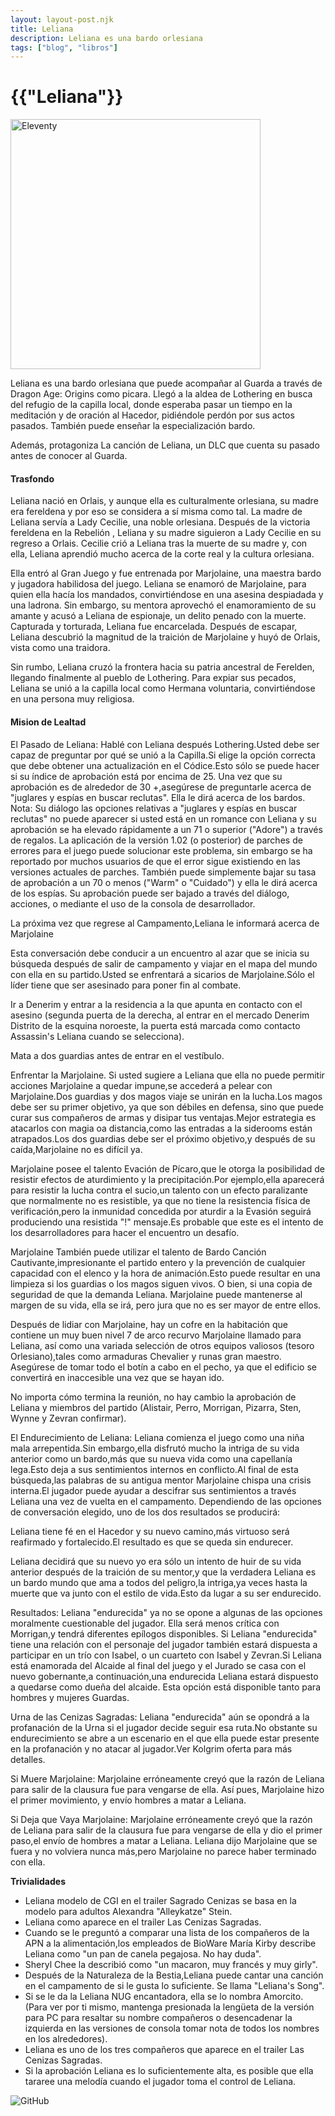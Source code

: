 ```yaml
---
layout: layout-post.njk
title: Leliana
description: Leliana es una bardo orlesiana
tags: ["blog", "libros"]
---
```


# {{"Leliana"}}

<div>
  <img src="/img/Leliana_SA.webp" width="400" height="auto"/ alt="Eleventy"> 
</div>

Leliana es una bardo orlesiana que puede acompañar al Guarda a través de Dragon Age: Origins como picara. Llegó a la aldea de Lothering en busca del refugio de la capilla local, donde esperaba pasar un tiempo en la meditación y de oración al Hacedor, pidiéndole perdón por sus actos pasados. También puede enseñar la especialización bardo.

Además, protagoniza La canción de Leliana, un DLC que cuenta su pasado antes de conocer al Guarda.

#### Trasfondo

Leliana nació en Orlais, y aunque ella es culturalmente orlesiana, su madre era fereldena y por eso se considera a sí misma como tal. La madre de Leliana servía a Lady Cecilie, una noble orlesiana. Después de la victoria fereldena en la Rebelión , Leliana y su madre siguieron a Lady Cecilie en su regreso a Orlais. Cecilie crió a Leliana tras la muerte de su madre y, con ella, Leliana aprendió mucho acerca de la corte real y la cultura orlesiana.

Ella entró al Gran Juego y fue entrenada por Marjolaine, una maestra bardo y jugadora habilidosa del juego. Leliana se enamoró de Marjolaine, para quien ella hacía los mandados, convirtiéndose en una asesina despiadada y una ladrona. Sin embargo, su mentora aprovechó el enamoramiento de su amante y acusó a Leliana de espionaje, un delito penado con la muerte. Capturada y torturada, Leliana fue encarcelada. Después de escapar, Leliana descubrió la magnitud de la traición de Marjolaine y huyó de Orlais, vista como una traidora.

Sin rumbo, Leliana cruzó la frontera hacia su patria ancestral de Ferelden, llegando finalmente al pueblo de Lothering. Para expiar sus pecados, Leliana se unió a la capilla local como Hermana voluntaria, convirtiéndose en una persona muy religiosa.

#### Mision de Lealtad

El Pasado de Leliana:
Hablé con Leliana después Lothering.Usted debe ser capaz de preguntar por qué se unió a la Capilla.Si elige la opción correcta que debe obtener una actualización en el Códice.Esto sólo se puede hacer si su índice de aprobación está por encima de 25. Una vez que su aprobación es de alrededor de 30 +,asegúrese de preguntarle acerca de "juglares y espías en buscar reclutas". Ella le dirá acerca de los bardos. Nota: Su diálogo las opciones relativas a "juglares y espías en buscar reclutas" no puede aparecer si usted está en un romance con Leliana y su aprobación se ha elevado rápidamente a un 71 o superior ("Adore") a través de regalos. La aplicación de la versión 1.02 (o posterior) de parches de errores para el juego puede solucionar este problema, sin embargo se ha reportado por muchos usuarios de que el error sigue existiendo en las versiones actuales de parches. También puede simplemente bajar su tasa de aprobación a un 70 o menos ("Warm" o "Cuidado") y ella le dirá acerca de los espías. Su aprobación puede ser bajado a través del diálogo, acciones, o mediante el uso de la consola de desarrollador.

La próxima vez que regrese al Campamento,Leliana le informará acerca de Marjolaine

Esta conversación debe conducir a un encuentro al azar que se inicia su búsqueda después de salir de campamento y viajar en el mapa del mundo con ella en su partido.Usted se enfrentará a sicarios de Marjolaine.Sólo el líder tiene que ser asesinado para poner fin al combate.

Ir a Denerim y entrar a la residencia a la que apunta en contacto con el asesino (segunda puerta de la derecha, al entrar en el mercado Denerim Distrito de la esquina noroeste, la puerta está marcada como contacto Assassin's Leliana cuando se selecciona).

Mata a dos guardias antes de entrar en el vestíbulo.

Enfrentar la Marjolaine. Si usted sugiere a Leliana que ella no puede permitir acciones Marjolaine a quedar impune,se accederá a pelear con Marjolaine.Dos guardias y dos magos viaje se unirán en la lucha.Los magos debe ser su primer objetivo, ya que son débiles en defensa, sino que puede curar sus compañeros de armas y disipar tus ventajas.Mejor estrategia es atacarlos con magia oa distancia,como las entradas a la siderooms están atrapados.Los dos guardias debe ser el próximo objetivo,y después de su caída,Marjolaine no es difícil ya.

Marjolaine posee el talento Evación de Pícaro,que le otorga la posibilidad de resistir efectos de aturdimiento y la precipitación.Por ejemplo,ella aparecerá para resistir la lucha contra el sucio,un talento con un efecto paralizante que normalmente no es resistible, ya que no tiene la resistencia física de verificación,pero la inmunidad concedida por aturdir a la Evasión seguirá produciendo una resistida "!" mensaje.Es probable que este es el intento de los desarrolladores para hacer el encuentro un desafío.

Marjolaine También puede utilizar el talento de Bardo Canción Cautivante,impresionante el partido entero y la prevención de cualquier capacidad con el elenco y la hora de animación.Esto puede resultar en una limpieza si los guardias o los magos siguen vivos. O bien, si una copia de seguridad de que la demanda Leliana. Marjolaine puede mantenerse al margen de su vida, ella se irá, pero jura que no es ser mayor de entre ellos.

Después de lidiar con Marjolaine, hay un cofre en la habitación que contiene un muy buen nivel 7 de arco recurvo Marjolaine llamado para Leliana, así como una variada selección de otros equipos valiosos (tesoro Orlesiano),tales como armaduras Chevalier y runas gran maestro. Asegúrese de tomar todo el botín a cabo en el pecho, ya que el edificio se convertirá en inaccesible una vez que se hayan ido.

No importa cómo termina la reunión, no hay cambio la aprobación de Leliana y miembros del partido (Alistair, Perro, Morrigan, Pizarra, Sten, Wynne y Zevran confirmar).

El Endurecimiento de Leliana:
Leliana comienza el juego como una niña mala arrepentida.Sin embargo,ella disfrutó mucho la intriga de su vida anterior como un bardo,más que su nueva vida como una capellanía lega.Esto deja a sus sentimientos internos en conflicto.Al final de esta búsqueda,las palabras de su antigua mentor Marjolaine chispa una crisis interna.El jugador puede ayudar a descifrar sus sentimientos a través Leliana una vez de vuelta en el campamento. Dependiendo de las opciones de conversación elegido, uno de los dos resultados se producirá:

Leliana tiene fé en el Hacedor y su nuevo camino,más virtuoso será reafirmado y fortalecido.El resultado es que se queda sin endurecer.

Leliana decidirá que su nuevo yo era sólo un intento de huir de su vida anterior después de la traición de su mentor,y que la verdadera Leliana es un bardo mundo que ama a todos del peligro,la intriga,ya veces hasta la muerte que va junto con el estilo de vida.Esto da lugar a su ser endurecido.

Resultados:
Leliana "endurecida" ya no se opone a algunas de las opciones moralmente cuestionable del jugador. Ella será menos crítica con Morrigan,y tendrá diferentes epílogos disponibles. Si Leliana "endurecida" tiene una relación con el personaje del jugador también estará dispuesta a participar en un trío con Isabel, o un cuarteto con Isabel y Zevran.Si Leliana está enamorada del Alcaide al final del juego y el Jurado se casa con el nuevo gobernante,a continuación,una endurecida Leliana estará dispuesto a quedarse como dueña del alcaide. Esta opción está disponible tanto para hombres y mujeres Guardas.

Urna de las Cenizas Sagradas:
Leliana "endurecida" aún se opondrá a la profanación de la Urna si el jugador decide seguir esa ruta.No obstante su endurecimiento se abre a un escenario en el que ella puede estar presente en la profanación y no atacar al jugador.Ver Kolgrim oferta para más detalles.

Si Muere Marjolaine:
Marjolaine erróneamente creyó que la razón de Leliana para salir de la clausura fue para vengarse de ella. Así pues, Marjolaine hizo el primer movimiento, y envío hombres a matar a Leliana.

Si Deja que Vaya Marjolaine:
Marjolaine erróneamente creyó que la razón de Leliana para salir de la clausura fue para vengarse de ella y dio el primer paso,el envío de hombres a matar a Leliana. Leliana dijo Marjolaine que se fuera y no volviera nunca más,pero Marjolaine no parece haber terminado con ella.

**Trivialidades**

- Leliana modelo de CGI en el trailer Sagrado Cenizas se basa en la modelo para adultos Alexandra "Alleykatze" Stein.
- Leliana como aparece en el trailer Las Cenizas Sagradas.
- Cuando se le preguntó a comparar una lista de los compañeros de la APN a la alimentación,los empleados de BioWare María Kirby describe Leliana como "un pan de canela pegajosa. No hay duda".
- Sheryl Chee la describió como "un macaron, muy francés y muy girly".
- Después de la Naturaleza de la Bestia,Leliana puede cantar una canción en el campamento de si le gusta lo suficiente. Se llama "Leliana's Song".
- Si se le da la Leliana NUG encantadora, ella se lo nombra Amorcito. (Para ver por ti mismo, mantenga presionada la lengüeta de la versión para PC para resaltar su nombre compañeros o desencadenar la izquierda en las versiones de consola tomar nota de todos los nombres en los alrededores).
- Leliana es uno de los tres compañeros que aparece en el trailer Las Cenizas Sagradas.
- Si la aprobación Leliana es lo suficientemente alta, es posible que ella tararee una melodía cuando el jugador toma el control de Leliana.

![GitHub](/img/da-logo.png)
